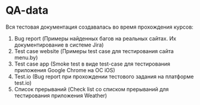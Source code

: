 # QA-data

Вся тестовая документация создавалась во время прохождения курсов:
1. Bug report (Примеры найденных багов на реальных сайтах. Их документирование в системе Jira)
2. Test case website (Примеры test case для тестирования сайта menu.by)
3. Test case app (Smoke test в виде test-case для тестирования приложения Google Chrome на ОС iOS)
4. Test.io (Bug report при прохождении тестового задания на платформе test.io)
5. Список прерываний (Check list со списком прерываний для тестирования приложения Weather)
